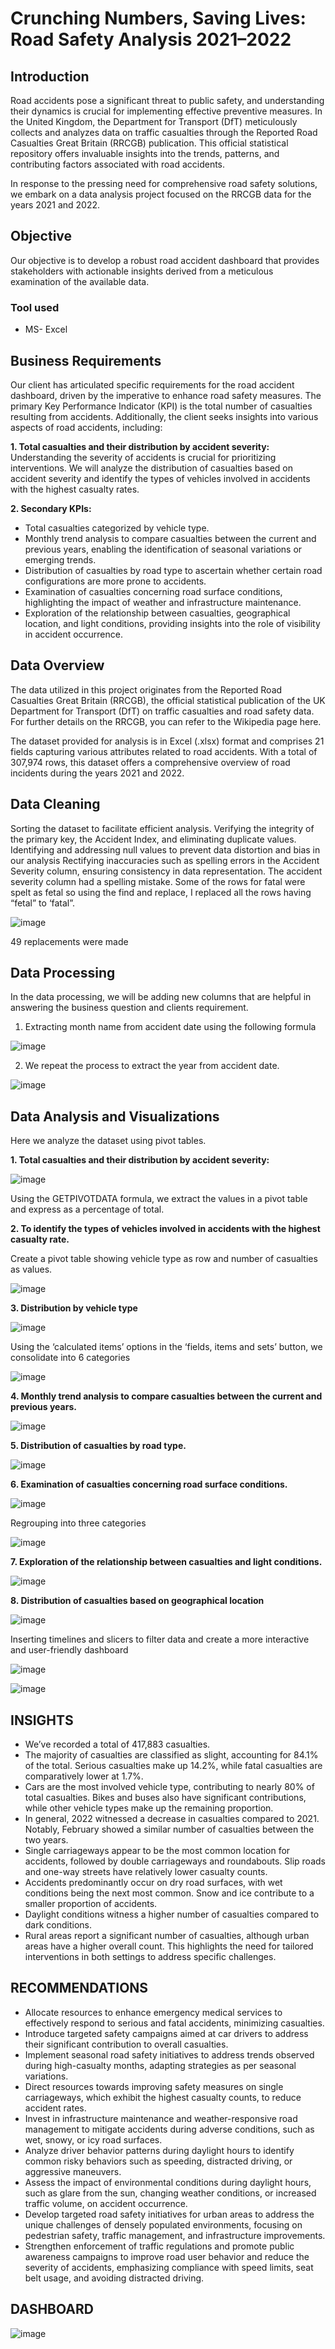 # Crunching Numbers, Saving Lives: Road Safety Analysis 2021–2022

## Introduction
Road accidents pose a significant threat to public safety, and understanding their dynamics is crucial for implementing effective preventive measures. In the United Kingdom, the Department for Transport (DfT) meticulously collects and analyzes data on traffic casualties through the Reported Road Casualties Great Britain (RRCGB) publication. This official statistical repository offers invaluable insights into the trends, patterns, and contributing factors associated with road accidents.

In response to the pressing need for comprehensive road safety solutions, we embark on a data analysis project focused on the RRCGB data for the years 2021 and 2022.

## Objective
Our objective is to develop a robust road accident dashboard that provides stakeholders with actionable insights derived from a meticulous examination of the available data.

### Tool used
- MS- Excel

## Business Requirements
Our client has articulated specific requirements for the road accident dashboard, driven by the imperative to enhance road safety measures. The primary Key Performance Indicator (KPI) is the total number of casualties resulting from accidents. Additionally, the client seeks insights into various aspects of road accidents, including:

**1. Total casualties and their distribution by accident severity:** Understanding the severity of accidents is crucial for prioritizing interventions. We will analyze the distribution of casualties based on accident severity and identify the types of vehicles involved in accidents with the highest casualty rates.

**2. Secondary KPIs:**
- Total casualties categorized by vehicle type.
- Monthly trend analysis to compare casualties between the current and previous years, enabling the identification of seasonal variations or emerging trends.
- Distribution of casualties by road type to ascertain whether certain road configurations are more prone to accidents.
- Examination of casualties concerning road surface conditions, highlighting the impact of weather and infrastructure maintenance.
- Exploration of the relationship between casualties, geographical location, and light conditions, providing insights into the role of visibility in accident occurrence.

## Data Overview
The data utilized in this project originates from the Reported Road Casualties Great Britain (RRCGB), the official statistical publication of the UK Department for Transport (DfT) on traffic casualties and road safety data. For further details on the RRCGB, you can refer to the Wikipedia page here.

The dataset provided for analysis is in Excel (.xlsx) format and comprises 21 fields capturing various attributes related to road accidents. With a total of 307,974 rows, this dataset offers a comprehensive overview of road incidents during the years 2021 and 2022.

## Data Cleaning
Sorting the dataset to facilitate efficient analysis.
Verifying the integrity of the primary key, the Accident Index, and eliminating duplicate values.
Identifying and addressing null values to prevent data distortion and bias in our analysis
Rectifying inaccuracies such as spelling errors in the Accident Severity column, ensuring consistency in data representation.
The accident severity column had a spelling mistake. Some of the rows for fatal were spelt as fetal so using the find and replace, I replaced all the rows having “fetal” to ‘fatal”.

![image](https://github.com/Orie05/Road_Safety_Analysis/assets/149834782/2bd02cce-dfe8-46e1-9938-9ade6afe330c)

49 replacements were made

## Data Processing
In the data processing, we will be adding new columns that are helpful in answering the business question and clients requirement.

1. Extracting month name from accident date using the following formula
   
![image](https://github.com/Orie05/Road_Safety_Analysis/assets/149834782/0ebd5000-973c-4a5f-9331-145ab2b8d522)


2. We repeat the process to extract the year from accident date.
   
![image](https://github.com/Orie05/Road_Safety_Analysis/assets/149834782/a5dcc975-2ab1-489e-835a-c00b25c5cf81)


## Data Analysis and Visualizations
Here we analyze the dataset using pivot tables.

**1. Total casualties and their distribution by accident severity:**

![image](https://github.com/Orie05/Road_Safety_Analysis/assets/149834782/8e960d3c-0c5b-4eae-9922-63460adaf2b2)

Using the GETPIVOTDATA formula, we extract the values in a pivot table and express as a percentage of total.


**2. To identify the types of vehicles involved in accidents with the highest casualty rate.**

Create a pivot table showing vehicle type as row and number of casualties as values.

![image](https://github.com/Orie05/Road_Safety_Analysis/assets/149834782/a1845b15-027d-427c-b113-bb346f628cb2)


**3. Distribution by vehicle type**

![image](https://github.com/Orie05/Road_Safety_Analysis/assets/149834782/0023d282-0a9d-4305-a1fb-7afa1c871462)


Using the ‘calculated items’ options in the ‘fields, items and sets’ button, we consolidate into 6 categories

![image](https://github.com/Orie05/Road_Safety_Analysis/assets/149834782/227f6691-cff7-4627-8464-496f5a1456ee)


**4. Monthly trend analysis to compare casualties between the current and previous years.**

![image](https://github.com/Orie05/Road_Safety_Analysis/assets/149834782/e137c527-7ecd-453d-975b-97ac3189e4ba)


**5. Distribution of casualties by road type.**

![image](https://github.com/Orie05/Road_Safety_Analysis/assets/149834782/56e53bdd-b012-4bd1-ae2b-bae14eb781a3)


**6. Examination of casualties concerning road surface conditions.**

![image](https://github.com/Orie05/Road_Safety_Analysis/assets/149834782/52840cd2-d7ab-41b2-9748-2a447c3cd0de)


Regrouping into three categories

![image](https://github.com/Orie05/Road_Safety_Analysis/assets/149834782/239c3e8f-74ad-4479-baa4-d34852597985)


**7. Exploration of the relationship between casualties and light conditions.**

![image](https://github.com/Orie05/Road_Safety_Analysis/assets/149834782/6bd1e7af-f2ae-4400-85ac-c9e382a6a589)


**8. Distribution of casualties based on geographical location**

![image](https://github.com/Orie05/Road_Safety_Analysis/assets/149834782/cd060e9e-1c3b-47bf-bf43-89cfc4a7869c)


Inserting timelines and slicers to filter data and create a more interactive and user-friendly dashboard

![image](https://github.com/Orie05/Road_Safety_Analysis/assets/149834782/362a5ddc-0e69-4834-a8ff-b9192bffb66d)


![image](https://github.com/Orie05/Road_Safety_Analysis/assets/149834782/8c146d8f-b3ec-45bc-9733-9405ee32c4f4)



## INSIGHTS
- We’ve recorded a total of 417,883 casualties.
- The majority of casualties are classified as slight, accounting for 84.1% of the total. Serious casualties make up 14.2%, while fatal casualties are comparatively lower at 1.7%.
- Cars are the most involved vehicle type, contributing to nearly 80% of total casualties. Bikes and buses also have significant contributions, while other vehicle types make up the remaining proportion.
- In general, 2022 witnessed a decrease in casualties compared to 2021. Notably, February showed a similar number of casualties between the two years.
- Single carriageways appear to be the most common location for accidents, followed by double carriageways and roundabouts. Slip roads and one-way streets have relatively lower casualty counts.
- Accidents predominantly occur on dry road surfaces, with wet conditions being the next most common. Snow and ice contribute to a smaller proportion of accidents.
- Daylight conditions witness a higher number of casualties compared to dark conditions.
- Rural areas report a significant number of casualties, although urban areas have a higher overall count. This highlights the need for tailored interventions in both settings to address specific challenges.


## RECOMMENDATIONS
- Allocate resources to enhance emergency medical services to effectively respond to serious and fatal accidents, minimizing casualties.
- Introduce targeted safety campaigns aimed at car drivers to address their significant contribution to overall casualties.
- Implement seasonal road safety initiatives to address trends observed during high-casualty months, adapting strategies as per seasonal variations.
- Direct resources towards improving safety measures on single carriageways, which exhibit the highest casualty counts, to reduce accident rates.
- Invest in infrastructure maintenance and weather-responsive road management to mitigate accidents during adverse conditions, such as wet, snowy, or icy road surfaces.
- Analyze driver behavior patterns during daylight hours to identify common risky behaviors such as speeding, distracted driving, or aggressive maneuvers.
- Assess the impact of environmental conditions during daylight hours, such as glare from the sun, changing weather conditions, or increased traffic volume, on accident occurrence.
- Develop targeted road safety initiatives for urban areas to address the unique challenges of densely populated environments, focusing on pedestrian safety, traffic management, and infrastructure improvements.
- Strengthen enforcement of traffic regulations and promote public awareness campaigns to improve road user behavior and reduce the severity of accidents, emphasizing compliance with speed limits, seat belt usage, and avoiding distracted driving.


## DASHBOARD

![image](https://github.com/Orie05/Road_Safety_Analysis/assets/149834782/17c003d9-cd9c-47ec-b49f-48f37e71a54f)



